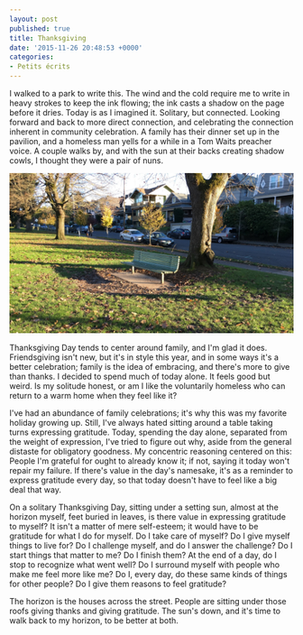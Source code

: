 ```yaml
---
layout: post
published: true
title: Thanksgiving
date: '2015-11-26 20:48:53 +0000'
categories:
- Petits écrits
---
```

<!-- Resources -->

[1]: /media/portland-park-bench.jpg "Horizon"

<!-- Begin text -->

I walked to a park to write this. The wind and the cold require me to write in heavy strokes to keep the ink flowing; the ink casts a shadow on the page before it dries. Today is as I imagined it. Solitary, but connected. Looking forward and back to more direct connection, and celebrating the connection inherent in community celebration. A family has their dinner set up in the pavilion, and a homeless man yells for a while in a Tom Waits preacher voice. A couple walks by, and with the sun at their backs creating shadow cowls, I thought they were a pair of nuns.

![Park bench with neighborhood homes in the background][1]<!--more-->

Thanksgiving Day tends to center around family, and I'm glad it does. Friendsgiving isn't new, but it's in style this year, and in some ways it's a better celebration; family is the idea of embracing, and there's more to give than thanks. I decided to spend much of today alone. It feels good but weird. Is my solitude honest, or am I like the voluntarily homeless who can return to a warm home when they feel like it?

I've had an abundance of family celebrations; it's why this was my favorite holiday growing up. Still, I've always hated sitting around a table taking turns expressing gratitude. Today, spending the day alone, separated from the weight of expression, I've tried to figure out why, aside from the general distaste for obligatory goodness. My concentric reasoning centered on this: People I'm grateful for ought to already know it; if not, saying it today won't repair my failure. If there's value in the day's namesake, it's as a reminder to express gratitude every day, so that today doesn't have to feel like a big deal that way.

On a solitary Thanksgiving Day, sitting under a setting sun, almost at the horizon myself, feet buried in leaves, is there value in expressing gratitude to myself? It isn't a matter of mere self-esteem; it would have to be gratitude for what I do for myself. Do I take care of myself? Do I give myself things to live for? Do I challenge myself, and do I answer the challenge? Do I start things that matter to me? Do I finish them? At the end of a day, do I stop to recognize what went well? Do I surround myself with people who make me feel more like me? Do I, every day, do these same kinds of things for other people? Do I give them reasons to feel gratitude?

The horizon is the houses across the street. People are sitting under those roofs giving thanks and giving gratitude. The sun's down, and it's time to walk back to my horizon, to be better at both.
